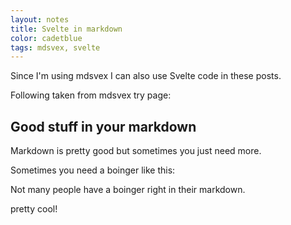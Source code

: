 ```yaml
---
layout: notes
title: Svelte in markdown
color: cadetblue
tags: mdsvex, svelte
---
```


<script>
	import Boinger from './2023-10-15/Boinger.svelte';
	import Seriously from './2023-10-15/Seriously.svelte';
</script>

Since I'm using mdsvex I can also use Svelte code in these posts.

Following taken from mdsvex try page:

## Good stuff in your markdown

Markdown is pretty good but sometimes you just need more.

Sometimes you need a boinger like this:

<Boinger color="{ color }"/>

Not many people have a boinger right in their markdown.

<Seriously>pretty cool!</Seriously>